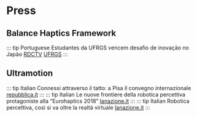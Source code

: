 # Press

## Balance Haptics Framework

::: tip Portuguese
Estudantes da UFRGS vencem desafio de inovação no Japão
[RDCTV](https://rdctv.com.br/variedades/estudantes-da-ufrgs-vencem-desafio-de-inovacao-no-japao/)
[UFRGS](https://www.inf.ufrgs.br/site/noticia/alunos-do-inf-vencem-desafio-de-inovacao-no-japaocientifico/)
:::

## Ultramotion

::: tip Italian
Connessi attraverso il tatto: a Pisa il convegno internazionale
[repubblica.it](https://video.repubblica.it/edizione/firenze/connessi-attraverso-il-tatto-a-pisa-il-convegno-internazionale/307988/308620)
:::
::: tip Italian
Le nuove frontiere della robotica percettiva protagoniste alla “Eurohaptics 2018”
[lanazione.it](https://www.lanazione.it/cronaca/foto/le-nuove-frontiere-della-robotica-percettiva-protagoniste-alla-eurohaptics-2018-1.3978953)
:::
::: tip Italian
Robotica percettiva, così si va oltre la realtà virtuale
[lanazione.it](https://www.lanazione.it/cronaca/robotica-percettiva-cos%C3%AC-si-va-oltre-la-realt%C3%A0-virtuale-foto-1.3978955)
:::